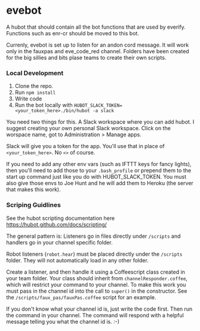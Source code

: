 # evebot
A hubot that should contain all the bot functions that are used by everify. Functions such as enr-cr should be moved to this bot.


Currenly, evebot is set up to listen for an andon cord message. It will work only in the fauxpas and eve_code_red channel. Folders have been created for the big sillies and bits plase teams to create their own scripts.

### Local Development
1. Clone the repo.
2. Run `npm install`
3. Write code
4. Run the bot locally with `HUBOT_SLACK_TOKEN=<your_token_here>./bin/hubot -a slack`

You need two things for this. A Slack workspace where you can add hubot. I suggest creating your own personal Slack workspace. Click on the worspace name, got to Administration > Manage apps.

Slack will give you a token for the app. You'll use that in place of `<your_token_here>`. No `<>` of course.

If you need to add any other env vars (such as IFTTT keys for fancy lights), then you'll need to add those to your `.bash_profile` or prepend them to the start up command just like you do with HUBOT_SLACK_TOKEN. You must also give those envs to Joe Hunt and he will add them to Heroku (the server that makes this work).

### Scriping Guidlines
See the hubot scripting documentation here https://hubot.github.com/docs/scripting/

The general pattern is: Listeners go in files directly under `/scripts` and handlers go in your channel specific folder.

Robot listeners (`robot.hear`) must be placed directly under the `/scripts` folder. They will not automatically load in any other folder.

Create a listener, and then handle it using a Coffeescript class created in your team folder. Your class should inherit from `channelResponder.coffee`, which will restrict your command to your channel. To make this work you must pass in the channel id into the call to `super()` in the constructor. See the `/scripts/faux_pas/fauxPas.coffee` script for an example.

If you don't know what your channel id is, just write the code first. Then run the command in your channel. The command will respond with a helpful message telling you what the channel id is. :-)

